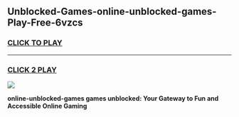
## Unblocked-Games-online-unblocked-games-Play-Free-6vzcs
<h3>
<a href="https://premium76.site?title=online-unblocked-games&ref=21A">CLICK TO PLAY</a></h3>
<hr>

<h3>
<a href="https://premium76.site?title=online-unblocked-games&ref=21A">CLICK 2 PLAY</a>
  
</h3>

<a href="https://premium76.site?title=online-unblocked-games&ref=21A"><img src="https://clearcache.store/games.png"></a>


**online-unblocked-games games unblocked: Your Gateway to Fun and Accessible Online Gaming**
